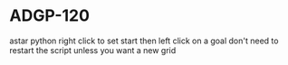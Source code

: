# ADGP-120
astar python
right click to set start then left click on a goal
don't need to restart the script unless you want a new grid
